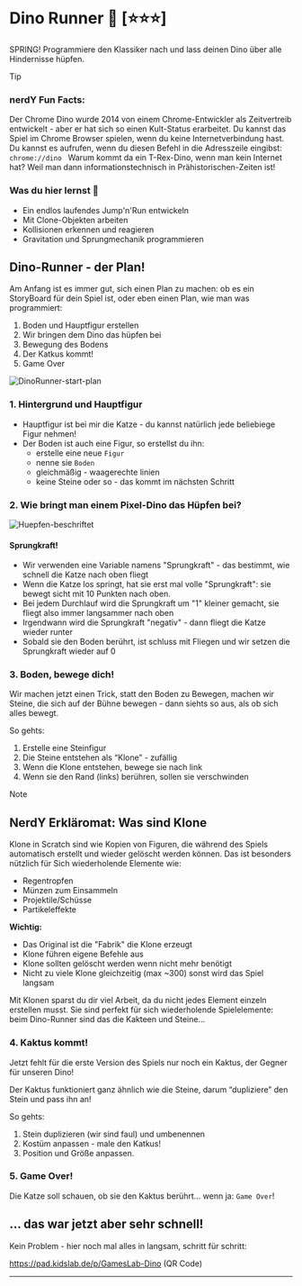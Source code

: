 # Dino Runner 🦖 [⭐⭐⭐]
SPRING! Programmiere den Klassiker nach und lass deinen Dino über alle Hindernisse hüpfen.

> [!TIP]
>
> ### nerdY Fun Facts:
>
> Der Chrome Dino wurde 2014 von einem Chrome-Entwickler als Zeitvertreib entwickelt - aber er hat sich so einen Kult-Status erarbeitet. Du kannst das Spiel im Chrome Browser spielen, wenn du keine Internetverbindung hast. Du kannst es aufrufen, wenn du diesen Befehl in die Adresszeile eingibst: `chrome://dino `
> Warum kommt da ein T-Rex-Dino, wenn man kein Internet hat? Weil man dann informationstechnisch in Prähistorischen-Zeiten ist!

### Was du hier lernst 🎯

- Ein endlos laufendes Jump'n'Run entwickeln
- Mit Clone-Objekten arbeiten
- Kollisionen erkennen und reagieren
- Gravitation und Sprungmechanik programmieren

## Dino-Runner - der Plan!

Am Anfang ist es immer gut, sich einen Plan zu machen: ob es ein StoryBoard für dein Spiel ist, oder eben einen Plan, wie man was programmiert:

1. Boden und Hauptfigur erstellen
2. Wir bringen dem Dino das hüpfen bei
3. Bewegung des Bodens
4. Der Katkus kommt!
5. Game Over

![DinoRunner-start-plan](/Users/kingbbq/src/GamesLab-Handbuch/screenshots/Dino/DinoRunner-start-plan.png)

### 1. Hintergrund und Hauptfigur

- Hauptfigur ist bei mir die Katze - du kannst natürlich jede beliebiege Figur nehmen!
- Der Boden ist auch eine Figur, so erstellst du ihn:
  - erstelle eine neue `Figur`
  - nenne sie `Boden`
  - gleichmäßig - waagerechte linien
  - keine Steine oder so - das kommt im nächsten Schritt

### 2. Wie bringt man einem Pixel-Dino das Hüpfen bei?

![Huepfen-beschriftet](/Users/kingbbq/src/GamesLab-Handbuch/screenshots/Dino/Huepfen-beschriftet.png)

#### Sprungkraft!

- Wir verwenden eine Variable namens "Sprungkraft" - das bestimmt, wie schnell die Katze nach oben fliegt
- Wenn die Katze los springt, hat sie erst mal volle "Sprungkraft": sie bewegt sicht mit 10 Punkten nach oben.
- Bei jedem Durchlauf wird die Sprungkraft um "1" kleiner gemacht, sie fliegt also immer langsammer nach oben
- Irgendwann wird die Sprungkraft "negativ" - dann fliegt die Katze wieder runter
- Sobald sie den Boden berührt, ist schluss mit Fliegen und wir setzen die Sprungkraft wieder auf 0

### 3. Boden, bewege dich!

Wir machen jetzt einen Trick, statt den Boden zu Bewegen, machen wir Steine, die sich  auf der Bühne bewegen - dann siehts so aus, als ob sich alles bewegt.

So gehts:

1. Erstelle eine Steinfigur
2. Die Steine entstehen als “Klone” - zufällig
3. Wenn die Klone entstehen, bewege sie nach link
4. Wenn sie den Rand (links) berühren, sollen sie verschwinden

> [!NOTE]
>
> ## NerdY Erkläromat: Was sind Klone 
>
> Klone in Scratch sind wie Kopien von Figuren, die während des Spiels automatisch erstellt und wieder gelöscht werden können. Das ist besonders nützlich für Sich wiederholende Elemente wie:
>
> - Regentropfen
> - Münzen zum Einsammeln
> - Projektile/Schüsse
> - Partikeleffekte
>
> **Wichtig:**
>
> - Das Original ist die "Fabrik" die Klone erzeugt
> - Klone führen eigene Befehle aus
> - Klone sollten gelöscht werden wenn nicht mehr benötigt
> - Nicht zu viele Klone gleichzeitig (max ~300) sonst wird das Spiel langsam
>
> Mit Klonen sparst du dir viel Arbeit, da du nicht jedes Element einzeln erstellen musst. Sie sind perfekt für sich wiederholende Spielelemente: beim Dino-Runner sind das die Kakteen und Steine...

### 4. Kaktus kommt!

Jetzt fehlt für die erste Version des Spiels nur noch ein Kaktus, der Gegner für unseren Dino!

Der Kaktus funktioniert ganz ähnlich wie die Steine, darum “dupliziere” den Stein und pass ihn an!

So gehts:

1. Stein duplizieren (wir sind faul) und umbenennen
2. Kostüm anpassen - male den Katkus!
3. Position und Größe anpassen.

### 5. Game Over!

Die Katze soll schauen, ob sie den Kaktus berührt… wenn ja: `Game Over`!



## ... das war jetzt aber sehr schnell!

Kein Problem - hier noch mal alles in langsam, schritt für schritt:

https://pad.kidslab.de/p/GamesLab-Dino (QR Code)

---

